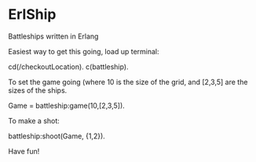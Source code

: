 ErlShip
=======

Battleships written in Erlang

Easiest way to get this going, load up terminal:

  cd(/checkoutLocation).
  c(battleship).

To set the game going (where 10 is the size of the grid, and [2,3,5] are the sizes of the ships.

  Game = battleship:game(10,[2,3,5]).

To make a shot:

  battleship:shoot(Game, {1,2}).

Have fun!
